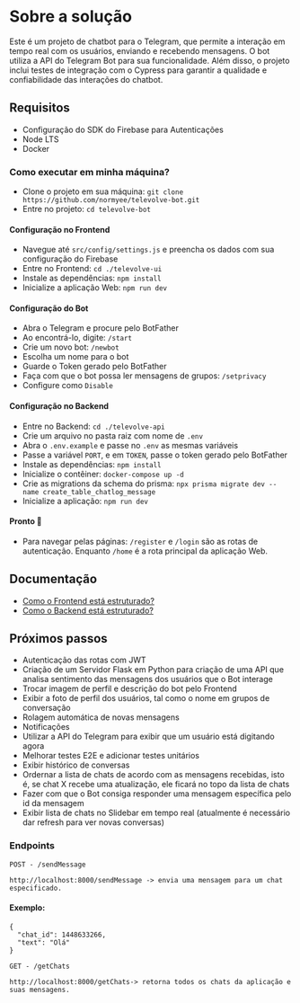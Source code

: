 # Sobre a solução
Este é um projeto de chatbot para o Telegram, que permite a interação em tempo real com os usuários, enviando e recebendo mensagens. O bot utiliza a API do Telegram Bot para sua funcionalidade. Além disso, o projeto inclui testes de integração com o Cypress para garantir a qualidade e confiabilidade das interações do chatbot.

## Requisitos
- Configuração do SDK do Firebase para Autenticações
- Node LTS
- Docker

### Como executar em minha máquina?
- Clone o projeto em sua máquina: `git clone https://github.com/normyee/televolve-bot.git`
- Entre no projeto: `cd televolve-bot`
#### Configuração no Frontend
- Navegue até `src/config/settings.js` e preencha os dados com sua configuração do Firebase
- Entre no Frontend: `cd ./televolve-ui`
- Instale as dependências: `npm install`
- Inicialize a aplicação Web: `npm run dev`
#### Configuração do Bot
- Abra o Telegram e procure pelo BotFather
- Ao encontrá-lo, digite: `/start`
- Crie um novo bot: `/newbot`
- Escolha um nome para o bot
- Guarde o Token gerado pelo BotFather
- Faça com que o bot possa ler mensagens de grupos: `/setprivacy`
- Configure como `Disable`
#### Configuração no Backend
- Entre no Backend: `cd ./televolve-api`
- Crie um arquivo no pasta raiz com nome de `.env`
- Abra o `.env.example` e passe no `.env` as mesmas variáveis
- Passe a variável `PORT`, e em `TOKEN`, passe o token gerado pelo BotFather
- Instale as dependências: `npm install`
- Inicialize o contêiner: `docker-compose up -d`
- Crie as migrations da schema do prisma: `npx prisma migrate dev --name create_table_chatlog_message`
- Inicialize a aplicação: `npm run dev`
  
#### Pronto 🎉
- Para navegar pelas páginas: `/register` e `/login` são as rotas de autenticação. Enquanto `/home` é a rota principal da aplicação Web.

## Documentação
- [Como o Frontend está estruturado?](televolve-ui/UI-STRUCTURE.md/)
- [Como o Backend está estruturado?](televolve-api/API-STRUCTURE.md/)

## Próximos passos
- Autenticação das rotas com JWT
- Criação de um Servidor Flask em Python para criação de uma API que analisa sentimento das mensagens dos usuários que o Bot interage
- Trocar imagem de perfil e descrição do bot pelo Frontend
- Exibir a foto de perfil dos usuários, tal como o nome em grupos de conversação
- Rolagem automática de novas mensagens
- Notificações
- Utilizar a API do Telegram para exibir que um usuário está digitando agora
- Melhorar testes E2E e adicionar testes unitários
- Exibir histórico de conversas
- Ordernar a lista de chats de acordo com as mensagens recebidas, isto é, se chat X recebe uma atualização, ele ficará no topo da lista de chats
- Fazer com que o Bot consiga responder uma mensagem específica pelo id da mensagem
- Exibir lista de chats no Slidebar em tempo real (atualmente é necessário dar refresh para ver novas conversas)

### Endpoints
`POST - /sendMessage`
```
http://localhost:8000/sendMessage -> envia uma mensagem para um chat especificado.
```
#### Exemplo:
```
{
  "chat_id": 1448633266,
  "text": "Olá"
}
```
`GET - /getChats`
```
http://localhost:8000/getChats-> retorna todos os chats da aplicação e suas mensagens.
```










   
